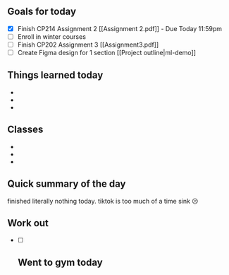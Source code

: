 ## Goals for today
- [x] Finish CP214 Assignment 2  [[Assignment 2.pdf]] - Due Today 11:59pm
- [ ] Enroll in winter courses
- [ ] Finish CP202 Assignment 3 [[Assignment3.pdf]]
- [ ] Create Figma design for 1 section [[Project outline|ml-demo]]

## Things learned today
- 
- 
- 

## Classes
- 
- 
- 

## Quick summary of the day
finished literally nothing today. tiktok is too much of a time sink ☹

## Work out
- [ ] Went to gym today
	- 



